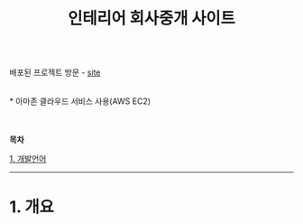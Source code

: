 <h1 align="center">인테리어 회사중개 사이트</h1>
<br><br>

배포된 프로젝트 방문 - [site][link]

[link]: ec2-43-200-238-66.ap-northeast-2.compute.amazonaws.com "프로젝트 사이트 방문하기"

<br>
* 아마존 클라우드 서비스 사용(AWS EC2)

<br><br>
**목차**

[1. 개발언어](#1.-개발언어)


------------

# 1. 개요
